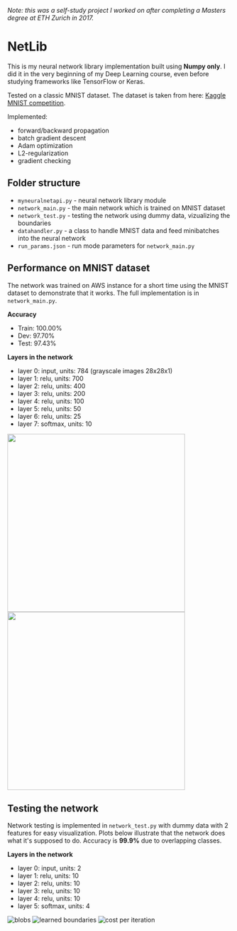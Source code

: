 _Note: this was a self-study project I worked on after completing a Masters degree at ETH Zurich in 2017._

# NetLib

This is my neural network library implementation built using **Numpy only**. I did it in the very beginning of my Deep Learning course, even before studying frameworks like TensorFlow or Keras.

Tested on a classic MNIST dataset. The dataset is taken from here: [Kaggle MNIST competition](https://www.kaggle.com/c/digit-recognizer/data).

Implemented:

* forward/backward propagation
* batch gradient descent
* Adam optimization
* L2-regularization
* gradient checking

## Folder structure

* ``myneuralnetapi.py`` - neural network library module
* ``network_main.py``   - the main network which is trained on MNIST dataset
* ``network_test.py``   - testing the network using dummy data, vizualizing the boundaries
* ``datahandler.py``    - a class to handle MNIST data and feed minibatches into the neural network
* ``run_params.json``   - run mode parameters for ``network_main.py``

## Performance on MNIST dataset

The network was trained on AWS instance for a short time using the MNIST dataset to demonstrate that it works. The full implementation is in ```network_main.py```.

**Accuracy**
- Train: 100.00%
- Dev:    97.70%
- Test:   97.43%

**Layers in the network**
- layer 0: input, units: 784 (grayscale images 28x28x1)
- layer 1: relu, units: 700
- layer 2: relu, units: 400
- layer 3: relu, units: 200
- layer 4: relu, units: 100
- layer 5: relu, units: 50
- layer 6: relu, units: 25
- layer 7: softmax, units: 10

<div>
<img src="results/costs_epoch.png" width="400">
<img src="results/accuracy_epoch.png" width="400">
</div>

## Testing the network

Network testing is implemented in ```network_test.py``` with dummy data with 2 features for easy visualization. Plots below illustrate that the network does what it's supposed to do. Accuracy is **99.9%** due to overlapping classes.

**Layers in the network**
- layer 0: input, units: 2
- layer 1: relu, units: 10
- layer 2: relu, units: 10
- layer 3: relu, units: 10
- layer 4: relu, units: 10
- layer 5: softmax, units: 4

![blobs](test_results/data.png)
![learned boundaries](test_results/boundaries.png)
![cost per iteration](test_results/cost.png)
